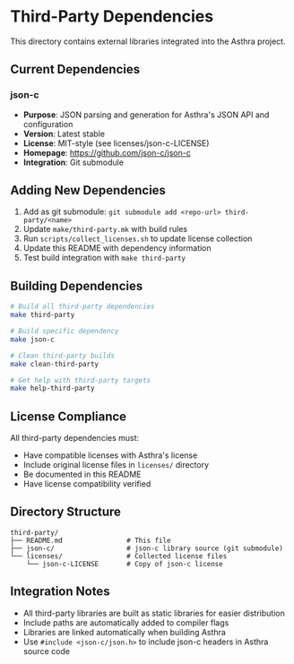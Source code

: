 # Third-Party Dependencies

This directory contains external libraries integrated into the Asthra project.

## Current Dependencies

### json-c
- **Purpose**: JSON parsing and generation for Asthra's JSON API and configuration
- **Version**: Latest stable
- **License**: MIT-style (see licenses/json-c-LICENSE)
- **Homepage**: https://github.com/json-c/json-c
- **Integration**: Git submodule

## Adding New Dependencies

1. Add as git submodule: `git submodule add <repo-url> third-party/<name>`
2. Update `make/third-party.mk` with build rules
3. Run `scripts/collect_licenses.sh` to update license collection
4. Update this README with dependency information
5. Test build integration with `make third-party`

## Building Dependencies

```bash
# Build all third-party dependencies
make third-party

# Build specific dependency
make json-c

# Clean third-party builds
make clean-third-party

# Get help with third-party targets
make help-third-party
```

## License Compliance

All third-party dependencies must:
- Have compatible licenses with Asthra's license
- Include original license files in `licenses/` directory
- Be documented in this README
- Have license compatibility verified

## Directory Structure

```
third-party/
├── README.md                # This file
├── json-c/                  # json-c library source (git submodule)
└── licenses/                # Collected license files
    └── json-c-LICENSE       # Copy of json-c license
```

## Integration Notes

- All third-party libraries are built as static libraries for easier distribution
- Include paths are automatically added to compiler flags
- Libraries are linked automatically when building Asthra
- Use `#include <json-c/json.h>` to include json-c headers in Asthra source code 

